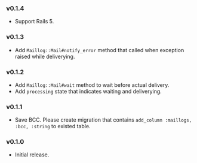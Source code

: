 ### v0.1.4

- Support Rails 5.

### v0.1.3

- Add `Maillog::Mail#notify_error` method that called when exception raised while deliverying.

### v0.1.2

- Add `Maillog::Mail#wait` method to wait before actual delivery.
- Add `processing` state that indicates waiting and deliverying.

### v0.1.1

- Save BCC. Please create migration that contains `add_column :maillogs, :bcc, :string` to existed table.

### v0.1.0

- Initial release.
